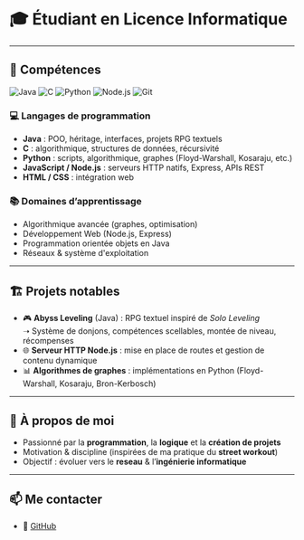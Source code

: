 
# 🎓 Étudiant en **Licence Informatique** 

---

## 🔧 Compétences
![Java](https://img.shields.io/badge/Java-ED8B00?style=for-the-badge&logo=java&logoColor=white)
![C](https://img.shields.io/badge/C-00599C?style=for-the-badge&logo=c&logoColor=white)
![Python](https://img.shields.io/badge/Python-3776AB?style=for-the-badge&logo=python&logoColor=white)
![Node.js](https://img.shields.io/badge/Node.js-43853D?style=for-the-badge&logo=node.js&logoColor=white)
![Git](https://img.shields.io/badge/Git-F05032?style=for-the-badge&logo=git&logoColor=white)

### 💻 Langages de programmation
- **Java** : POO, héritage, interfaces, projets RPG textuels  
- **C** : algorithmique, structures de données, récursivité  
- **Python** : scripts, algorithmique, graphes (Floyd-Warshall, Kosaraju, etc.)  
- **JavaScript / Node.js** : serveurs HTTP natifs, Express, APIs REST  
- **HTML / CSS** : intégration web

### 📚 Domaines d’apprentissage
- Algorithmique avancée (graphes, optimisation)  
- Développement Web (Node.js, Express)  
- Programmation orientée objets en Java  
- Réseaux &  système  d'exploitation

---

## 🏗️ Projets notables

- 🎮 **Abyss Leveling** (Java) : RPG textuel inspiré de *Solo Leveling*  
  ➝ Système de donjons, compétences scellables, montée de niveau, récompenses  
- 🌐 **Serveur HTTP Node.js** : mise en place de routes et gestion de contenu dynamique  
- 📊 **Algorithmes de graphes** : implémentations en Python (Floyd-Warshall, Kosaraju, Bron-Kerbosch)

---

## 🎯 À propos de moi
- Passionné par la **programmation**, la **logique** et la **création de projets**  
- Motivation & discipline (inspirées de ma pratique du **street workout**)  
- Objectif : évoluer vers le **reseau** & l’**ingénierie informatique**  

---

## 📫 Me contacter
 
- 🐙 [GitHub](https://github.com/otomutachi)  

